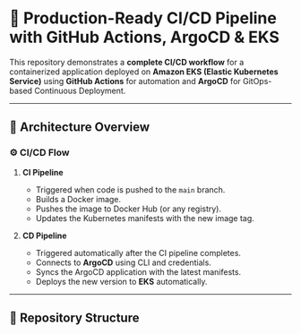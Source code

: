 # 🚀 Production-Ready CI/CD Pipeline with GitHub Actions, ArgoCD & EKS

This repository demonstrates a **complete CI/CD workflow** for a containerized application deployed on **Amazon EKS (Elastic Kubernetes Service)** using **GitHub Actions** for automation and **ArgoCD** for GitOps-based Continuous Deployment.

---

## 🧩 Architecture Overview


### ⚙️ CI/CD Flow
1. **CI Pipeline**
   - Triggered when code is pushed to the `main` branch.
   - Builds a Docker image.
   - Pushes the image to Docker Hub (or any registry).
   - Updates the Kubernetes manifests with the new image tag.

2. **CD Pipeline**
   - Triggered automatically after the CI pipeline completes.
   - Connects to **ArgoCD** using CLI and credentials.
   - Syncs the ArgoCD application with the latest manifests.
   - Deploys the new version to **EKS** automatically.

---

## 🧱 Repository Structure

